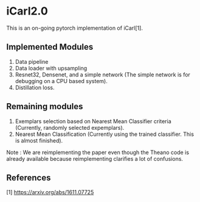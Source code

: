 # iCarl2.0
This is an on-going pytorch implementation of iCarl[1].
## Implemented Modules
1. Data pipeline
2. Data loader with upsampling
3. Resnet32, Densenet, and a simple network (The simple network is for debugging on a CPU based system).
4. Distillation loss.

## Remaining modules
1. Exemplars selection based on Nearest Mean Classifier criteria (Currently, randomly selected expemplars).
2. Nearest Mean Classification (Currently using the trained classifier. This is almost finished).

Note : We are reimplementing the paper even though the Theano code is already available because reimplementing clarifies a lot of confusions.

## References
[1] https://arxiv.org/abs/1611.07725